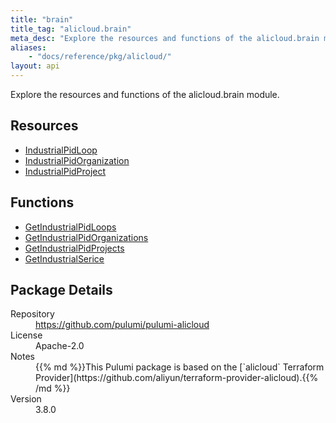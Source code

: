 ```yaml
---
title: "brain"
title_tag: "alicloud.brain"
meta_desc: "Explore the resources and functions of the alicloud.brain module."
aliases:
    - "docs/reference/pkg/alicloud/"
layout: api
---
```


<!-- WARNING: this file was generated by Pulumi Docs Generator. -->
<!-- Do not edit by hand unless you're certain you know what you are doing! -->

Explore the resources and functions of the alicloud.brain module.

<h2 id="resources">Resources</h2>
<ul class="api">
    <li><a href="industrialpidloop" title="IndustrialPidLoop"><span class="symbol resource"></span>IndustrialPidLoop</a></li>
    <li><a href="industrialpidorganization" title="IndustrialPidOrganization"><span class="symbol resource"></span>IndustrialPidOrganization</a></li>
    <li><a href="industrialpidproject" title="IndustrialPidProject"><span class="symbol resource"></span>IndustrialPidProject</a></li>
</ul>

<h2 id="functions">Functions</h2>
<ul class="api">
    <li><a href="getindustrialpidloops" title="GetIndustrialPidLoops"><span class="symbol function"></span>GetIndustrialPidLoops</a></li>
    <li><a href="getindustrialpidorganizations" title="GetIndustrialPidOrganizations"><span class="symbol function"></span>GetIndustrialPidOrganizations</a></li>
    <li><a href="getindustrialpidprojects" title="GetIndustrialPidProjects"><span class="symbol function"></span>GetIndustrialPidProjects</a></li>
    <li><a href="getindustrialserice" title="GetIndustrialSerice"><span class="symbol function"></span>GetIndustrialSerice</a></li>
</ul>

<h2 id="package-details">Package Details</h2>
<dl class="package-details">
	<dt>Repository</dt>
	<dd><a href="https://github.com/pulumi/pulumi-alicloud">https://github.com/pulumi/pulumi-alicloud</a></dd>
	<dt>License</dt>
	<dd>Apache-2.0</dd>
	<dt>Notes</dt>
	<dd>{{% md %}}This Pulumi package is based on the [`alicloud` Terraform Provider](https://github.com/aliyun/terraform-provider-alicloud).{{% /md %}}</dd>
	<dt>Version</dt>
	<dd>3.8.0</dd>
</dl>

